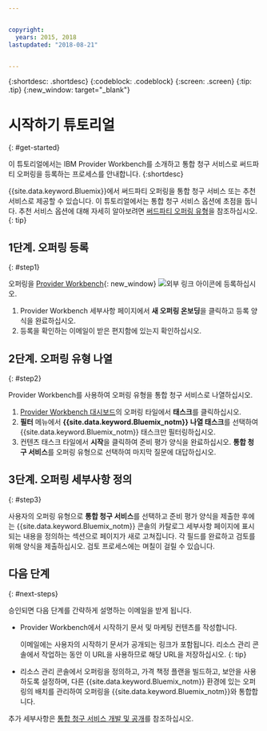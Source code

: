 ```yaml
---


copyright:
  years: 2015, 2018
lastupdated: "2018-08-21"


---
```


{:shortdesc: .shortdesc}
{:codeblock: .codeblock}
{:screen: .screen}
{:tip: .tip}
{:new_window: target="_blank"}

# 시작하기 튜토리얼
{: #get-started}

이 튜토리얼에서는 IBM Provider Workbench를 소개하고 통합 청구 서비스로 써드파티 오퍼링을 등록하는 프로세스를 안내합니다.
{:shortdesc}

{{site.data.keyword.Bluemix}}에서 써드파티 오퍼링을 통합 청구 서비스 또는 추천 서비스로 제공할 수 있습니다. 이 튜토리얼에서는 통합 청구 서비스 옵션에 초점을 둡니다. 추천 서비스 옵션에 대해 자세히 알아보려면 [써드파티 오퍼링 유형](/docs/third-party/offering-types.html)을 참조하십시오.
{: tip}

## 1단계. 오퍼링 등록
{: #step1}

오퍼링을 [Provider Workbench](https://www.ibm.com/marketplace/workbench/){: new_window} ![외부 링크 아이콘](../icons/launch-glyph.svg "외부 링크 아이콘")에 등록하십시오.

1. Provider Workbench 세부사항 페이지에서 **새 오퍼링 온보딩**을 클릭하고 등록 양식을 완료하십시오.
2. 등록을 확인하는 이메일이 받은 편지함에 있는지 확인하십시오.

## 2단계. 오퍼링 유형 나열
{: #step2}

Provider Workbench를 사용하여 오퍼링 유형을 통합 청구 서비스로 나열하십시오.

1. [Provider Workbench 대시보드](https://www.ibm.com/marketplace/workbench/provider/dashboard)의 오퍼링 타일에서 **태스크**를 클릭하십시오.
2. **필터** 메뉴에서 **{{site.data.keyword.Bluemix_notm}} 나열 태스크**를 선택하여 {{site.data.keyword.Bluemix_notm}} 태스크만 필터링하십시오.
3. 컨텐츠 태스크 타일에서 **시작**을 클릭하여 준비 평가 양식을 완료하십시오. **통합 청구 서비스**를 오퍼링 유형으로 선택하여 마지막 질문에 대답하십시오.

## 3단계. 오퍼링 세부사항 정의
{: #step3}

사용자의 오퍼링 유형으로 **통합 청구 서비스**를 선택하고 준비 평가 양식을 제출한 후에는 {{site.data.keyword.Bluemix_notm}} 콘솔의 카탈로그 세부사항 페이지에 표시되는 내용을 정의하는 섹션으로 페이지가 새로 고쳐집니다. 각 필드를 완료하고 검토를 위해 양식을 제출하십시오. 검토 프로세스에는 며칠이 걸릴 수 있습니다.

## 다음 단계
{: #next-steps}

승인되면 다음 단계를 간략하게 설명하는 이메일을 받게 됩니다.

* Provider Workbench에서 시작하기 문서 및 마케팅 컨텐츠를 작성합니다.

  이메일에는 사용자의 시작하기 문서가 공개되는 링크가 포함됩니다. 리소스 관리 콘솔에서 작업하는 동안 이 URL을 사용하므로 해당 URL을 저장하십시오. 
  {: tip}

* 리소스 관리 콘솔에서 오퍼링을 정의하고, 가격 책정 플랜을 빌드하고, 보안을 사용하도록 설정하며, 다른 {{site.data.keyword.Bluemix_notm}} 환경에 있는 오퍼링의 배치를 관리하여 오퍼링을 {{site.data.keyword.Bluemix_notm}}와 통합합니다. 

추가 세부사항은 [통합 청구 서비스 개발 및 공개](/docs/third-party/integrated-billing-service.html)를 참조하십시오.
